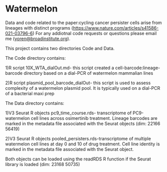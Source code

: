 # Watermelon
Data and code related to the paper:cycling cancer persister cells arise from lineages with distinct programs (https://www.nature.com/articles/s41586-021-03796-6)
For any addiotnal code requests or questions please email me (yoren@broadinstitute.org). 

This project contains two directories Code and Data.

The Code directory contains:

  1)R script 10X_WTA_dialOut.md- this script created a cell-barcode:lineage-barcode directory based on a dial-PCR of watermelon mammalian lines 
  
  2)R script plasmid_pool_barcode_dialOut- this script is used to assess complexity of a watermelon plasmid pool. It is typically used on a dial-PCR of a             bacterial maxi prep
  
The Data directory contains:

  1)V3 Seurat R objects pc9_time_course.rds- transcriptome of PC9-watermelon cell lines across osimertinib treatment. Lineage barcodes are marked in the metadata       file associated with the Seurat objects (dim: 22166 56419)
  
  2)V3 Seurat R objects pooled_persisters.rds-transcriptome of multiple watermelon cell lines at day 0 and 10 of drug treatment. Cell line identity
  is marked in the metadata file associated with the Seurat object.
  
  Both objects can be loaded using the readRDS R function if the Seurat library is loaded (dim: 23168 50735)

